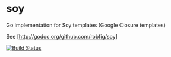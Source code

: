 soy
===

Go implementation for Soy templates (Google Closure templates)

See [http://godoc.org/github.com/robfig/soy]

[![Build Status](https://travis-ci.org/robfig/soy.png?branch=master)](https://travis-ci.org/robfig/soy)
